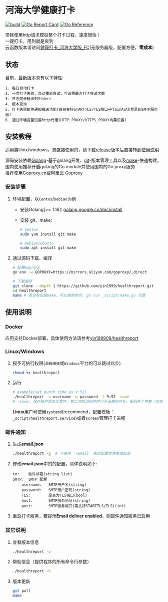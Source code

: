 # 河海大学健康打卡

[![build](https://github.com/yin1999/healthreport/actions/workflows/Build.yml/badge.svg)](https://github.com/yin1999/healthreport/actions/workflows/Build.yml) [![Go Report Card](https://goreportcard.com/badge/github.com/yin1999/healthreport)](https://goreportcard.com/report/github.com/yin1999/healthreport) [![Go Reference](https://pkg.go.dev/badge/github.com/yin1999/healthreport.svg)](https://pkg.go.dev/github.com/yin1999/healthreport)

项目使用http请求模拟整个打卡过程，速度很快！  
一键打卡，用到就是爽到  
云函数版本请访问[健康打卡_河海大学版_FC](https://github.com/yin1999/healthreport_fc)(无服务器版，配置方便，**零成本**)

## 状态

目前，[最新版本](https://github.com/yin1999/healthreport/releases/latest)具有以下特性:

    1. 每日自动打卡
    2. 一次打卡失败，自动重新尝试，可设置最大打卡尝试次数
    3. 日志同步输出到Stderr
    4. 版本查询
    5. 打卡失败邮件通知推送功能(目前支持STARTTLS/TLS端口+PlainAuth登录到SMTP服务器)
	6. 通过环境变量设置http代理(HTTP_PROXY/HTTPS_PROXY均需设置)

## 安装教程

适用类Unix/windows，想直接使用的，请下载[release](https://github.com/yin1999/healthreport/releases/latest)版本后直接转到[使用说明](#使用说明) 

源码安装依赖[Golang](https://golang.google.cn/)-基于golang开发、[git](https://git-scm.com/)-版本管理工具以及[make](https://www.gnu.org/software/make/)-快速构建，国内使用推荐开启golang的Go module并使用国内的Go proxy服务  
推荐使用[Goproxy.cn](https://goproxy.cn/)或[阿里云 Goproxy](https://developer.aliyun.com/mirror/goproxy)

### 安装步骤

1. 环境配置，以`Centos`/`Debian`为例

	- 安装Golang[>= 1.16]: [golang.google.cn/doc/install](https://golang.google.cn/doc/install)

	- 安装 git、make:

	   ```bash
	   # Centos
	   sudo yum install git make

	   # Debian/Ubuntu
	   sudo apt install git make
	   ```

2. 通过源码下载、编译

	```bash
	# 配置Goproxy
	go env -w GOPROXY=https://mirrors.aliyun.com/goproxy/,direct  

	# 下载编译
	git clone --depth 1 https://github.com/yin1999/healthreport.git
	cd healthreport
	make # 若没有安装make，可以使用命令: go run _script/make.go 代替
	```

## 使用说明

### Docker

应用支持Docker部署，具体使用方法请参考[yin199909/healthreport](https://hub.docker.com/r/yin199909/healthreport)

### Linux/Windows

1. 授予可执行权限(`源码编译`或`Windows`平台的可以跳过此步)

	```bash
	chmod +x healthreport
	```

2. 运行

	```bash
	# example(set punch time as 9:52)
	./healthreport -u username -p password -t 9:52 -save
	# -save: 保存账户信息至文件，第二次启动程序时可不设置用户名、密码两个参数（仅使用: ./healthreport -t 9:52）
	```

	**Linux**用户可使用`systemd`(recommend，配置模板：`_script/healthreport.service`)或者`screen`管理打卡进程

### 邮件通知

1. 生成**email.json**

	```bash
	./healthreport -g  # 可使用 '-email' 指定配置文件生成目录
	```

2. 修改**email.json**中的的配置，具体说明如下:

	```properties
	to:    收件邮箱(string list)
	SMTP:  SMTP 配置
	    username:   SMTP用户名(string)
	    password:   SMTP用户密码(string)
	    TLS:        是否为TLS端口(bool)
	    host:       SMTP服务地址(string)
	    port:       SMTP服务端口(需支持STARTTLS/TLS)(int)
	```

3. 重启打卡服务，若提示**Email deliver enabled**，则邮件通知服务已启用

### 其它说明

1. 查看版本信息

	```bash
	./healthreport -v
	```

2. 帮助信息（提供程序的所有命令行参数）

	```bash
	./healthreport -h
	```

4. 版本更新

	```bash
	git pull
	make
	```
